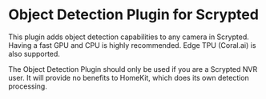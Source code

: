 # Object Detection Plugin for Scrypted

This plugin adds object detection capabilities to any camera in Scrypted. Having a fast GPU and CPU is highly recommended. Edge TPU (Coral.ai) is also supported.

The Object Detection Plugin should only be used if you are a Scrypted NVR user. It will provide no
benefits to HomeKit, which does its own detection processing.